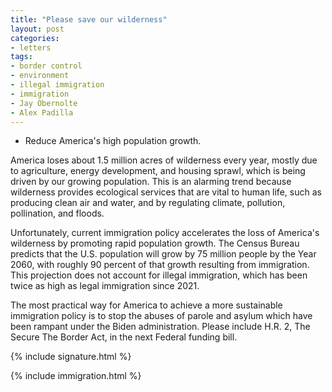 ```yaml
---
title: "Please save our wilderness"
layout: post
categories:
- letters
tags:
- border control
- environment
- illegal immigration
- immigration
- Jay Obernolte
- Alex Padilla
---
```


- Reduce America's high population growth.

America loses about 1.5 million acres of wilderness every year, mostly due to agriculture, energy development, and housing sprawl, which is being driven by our growing population. This is an alarming trend because wilderness provides ecological services that are vital to human life, such as producing clean air and water, and by regulating climate, pollution, pollination, and floods.

Unfortunately, current immigration policy accelerates the loss of America's wilderness by promoting rapid population growth. The Census Bureau predicts that the U.S. population will grow by 75 million people by the Year 2060, with roughly 90 percent of that growth resulting from immigration. This projection does not account for illegal immigration, which has been twice as high as legal immigration since 2021.

The most practical way for America to achieve a more sustainable immigration policy is to stop the abuses of parole and asylum which have been rampant under the Biden administration. Please include H.R. 2, The Secure The Border Act, in the next Federal funding bill.

{% include signature.html %}

{% include immigration.html %}
